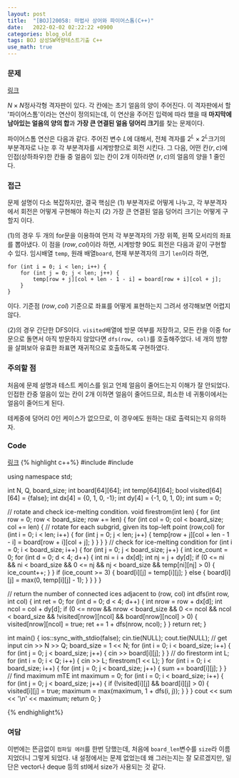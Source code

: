 ```yaml
---
layout: post
title:  "[BOJ]20058: 마법사 상어와 파이어스톰(C++)"
date:   2022-02-02 02:22:22 +0900
categories: blog_old
tags: BOJ 삼성SW역량테스트기출 C++
use_math: true
---
```


### 문제
[링크](https://www.acmicpc.net/problem/20058)

$N\times N$정사각형 격자판이 있다. 각 칸에는 초기 얼음의 양이 주어진다. 이 격자판에서 할 '파이어스톰'이라는 연산이 정의되는데, 이 연산을 주어진 입력에 따라 했을 때 **마지막에 남아있는 얼음의 양의 합**과 **가장 큰 연결된 얼음 덩어리 크기**를 찾는 문제이다.

파이어스톰 연산은 다음과 같다. 주어진 변수 $L$에 대해서, 전체 격자를 $2^L \times 2^L$크기의 부분격자로 나눈 후 각 부분격자를 시계방향으로 회전 시킨다. 그 다음, 어떤 칸$(r,c)$에 인접(상하좌우)한 칸들 중 얼음이 있는 칸이 2개 이하라면 $(r,c)$의 얼음의 양을 1 줄인다.

### 접근
문제 설명이 다소 복잡하지만, 결국 핵심은 (1) 부분격자로 어떻게 나누고, 각 부분격자에서 회전은 어떻게 구현해야 하는지 (2) 가장 큰 연결된 얼음 덩어리 크기는 어떻게 구할지 이다.

(1)의 경우 두 개의 for문을 이용하여 먼저 각 부분격자의 가장 위쪽, 왼쪽 모서리의 좌표를 뽑아냈다. 이 점을 $(row, col)$이라 하면, 시계방향 90도 회전은 다음과 같이 구현할 수 있다. 임시배열 ```temp```, 원래 배열```board```, 현재 부분격자의 크기 ```len```이라 하면,
```
for (int i = 0; i < len; i++) {
    for (int j = 0; j < len; j++) {
        temp[row + j][col + len - 1 - i] = board[row + i][col + j];
    }
}
```
이다. 기준점 $(row,col)$ 기준으로 좌표를 어떻게 표현하는지 그려서 생각해보면 어렵지 않다.

(2)의 경우 간단한 DFS이다. ```visited```배열에 방문 여부를 저장하고, 모든 칸을 이중 for문으로 돌면서 아직 방문하지 않았다면 ```dfs(row, col)```를 호출해주었다. 네 개의 방향을 살펴보아 유효한 좌표면 재귀적으로 호출하도록 구현하였다.

### 주의할 점

처음에 문제 설명과 테스트 케이스를 읽고 언제 얼음이 줄어드는지 이해가 잘 안되었다. 인접한 칸중 얼음이 있는 칸이 2개 이하면 얼음이 줄어드므로, 최소한 네 귀퉁이에서는 얼음이 줄어드게 된다.

테케중에 덩어리 0인 케이스가 없으므로, 이 경우에도 원하는 대로 출력되는지 유의하자.

### Code
[링크](https://github.com/SeminKim/Problem-Solving/blob/master/BOJ/2202/20058.cpp)
{% highlight c++%}
#include <algorithm>
#include <iostream>

using namespace std;

int N, Q, board_size;
int board[64][64];
int temp[64][64];
bool visited[64][64] = {false};
int dx[4] = {0, 1, 0, -1};
int dy[4] = {-1, 0, 1, 0};
int sum = 0;

// rotate and check ice-melting condition.
void firestrom(int len) {
    for (int row = 0; row < board_size; row += len) {
        for (int col = 0; col < board_size; col += len) {
            // rotate for each subgrid, given its top-left point (row,col)
            for (int i = 0; i < len; i++) {
                for (int j = 0; j < len; j++) {
                    temp[row + j][col + len - 1 - i] = board[row + i][col + j];
                }
            }
        }
    }
    // check for ice-melting condition
    for (int i = 0; i < board_size; i++) {
        for (int j = 0; j < board_size; j++) {
            int ice_count = 0;
            for (int d = 0; d < 4; d++) {
                int ni = i + dx[d];
                int nj = j + dy[d];
                if (0 <= ni && ni < board_size && 0 <= nj && nj < board_size && temp[ni][nj] > 0) {
                    ice_count++;
                }
            }
            if (ice_count >= 3) {
                board[i][j] = temp[i][j];
            } else {
                board[i][j] = max(0, temp[i][j] - 1);
            }
        }
    }
}

// return the number of connected ices adjacent to (row, col)
int dfs(int row, int col) {
    int ret = 0;
    for (int d = 0; d < 4; d++) {
        int nrow = row + dx[d];
        int ncol = col + dy[d];
        if (0 <= nrow && nrow < board_size && 0 <= ncol && ncol < board_size && !visited[nrow][ncol] && board[nrow][ncol] > 0) {
            visited[nrow][ncol] = true;
            ret += 1 + dfs(nrow, ncol);
        }
    }
    return ret;
}

int main() {
    ios::sync_with_stdio(false);
    cin.tie(NULL);
    cout.tie(NULL);
    // get input
    cin >> N >> Q;
    board_size = 1 << N;
    for (int i = 0; i < board_size; i++) {
        for (int j = 0; j < board_size; j++) {
            cin >> board[i][j];
        }
    }
    // do firestorm
    int L;
    for (int i = 0; i < Q; i++) {
        cin >> L;
        firestrom(1 << L);
    }
    for (int i = 0; i < board_size; i++) {
        for (int j = 0; j < board_size; j++) {
            sum += board[i][j];
        }
    }
    // find maximum mTE
    int maximum = 0;
    for (int i = 0; i < board_size; i++) {
        for (int j = 0; j < board_size; j++) {
            if (!visited[i][j] && board[i][j] > 0) {
                visited[i][j] = true;
                maximum = max(maximum, 1 + dfs(i, j));
            }
        }
    }
    cout << sum << '\n'
         << maximum;
    return 0;
}

{% endhighlight%}

### 여담
이번에는 뜬금없이 ```컴파일 에러```를 한번 당했는데, 처음에 ```board_len```변수를 ```size```라 이름지었더니 그렇게 되었다. 내 설정에서는 문제 없었는데 왜 그러는지는 잘 모르겠지만, 일단은 vector나 deque 등의 stl에서 size가 사용되는 것 같다. 